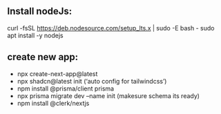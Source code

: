 ## Install nodeJs:
curl -fsSL https://deb.nodesource.com/setup_lts.x | sudo -E bash -
sudo apt install -y nodejs

## create new app:
- npx create-next-app@latest
- npx shadcn@latest init (‘auto config for tailwindcss’)
- npm install @prisma/client prisma
- npx prisma migrate dev –name init (makesure schema its ready)
- npm install @clerk/nextjs
